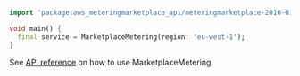 ```dart
import 'package:aws_meteringmarketplace_api/meteringmarketplace-2016-01-14.dart';

void main() {
  final service = MarketplaceMetering(region: 'eu-west-1');
}
```

See [API reference](https://pub.dev/documentation/aws_meteringmarketplace_api/latest/meteringmarketplace-2016-01-14/MarketplaceMetering-class.html) on how to use MarketplaceMetering
